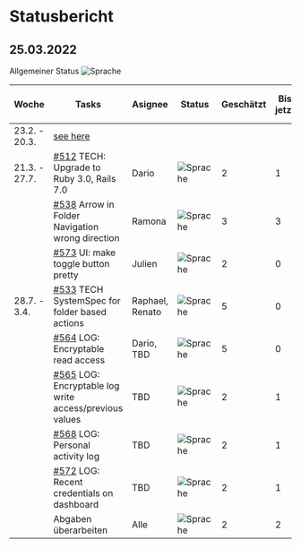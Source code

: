 # Statusbericht
## 25.03.2022
Allgemeiner Status ![Sprache](https://img.shields.io/badge/Status-OK-green)


| Woche        | Tasks       | Asignee   | Status | Geschätzt  | Bis jetzt  | Noch zu machen| 
| ------------ | ----------- | -------   | -------| -----------|----------- | ------|
| 23.2. - 20.3.| [see here](ArbeitsplanPSECryptopus.pdf)
| 21.3. - 27.7.| [#512](https://github.com/puzzle/cryptopus/issues/512) TECH: Upgrade to Ruby 3.0, Rails 7.0 | Dario | ![Sprache](https://img.shields.io/badge/Status-OK-green) | 2 | 1 | 1 |    
|              | [#538](https://github.com/puzzle/cryptopus/issues/538) Arrow in Folder Navigation wrong direction | Ramona  | ![Sprache](https://img.shields.io/badge/Status-DONE-dark_green) |3 | 3 | 3 |    
|              | [#573](https://github.com/puzzle/cryptopus/issues/573)  UI: make toggle button pretty | Julien | ![Sprache](https://img.shields.io/badge/Status-OK-green)| 2 | 0 | 2 |     
| 28.7. - 3.4. | [#533](https://github.com/puzzle/cryptopus/issues/533) TECH SystemSpec for folder based actions | Raphael, Renato |![Sprache](https://img.shields.io/badge/Status-OK-green) | 5 | 0 | 5 |    
|              | [#564](https://github.com/puzzle/cryptopus/issues/564) LOG: Encryptable read access | Dario, TBD | ![Sprache](https://img.shields.io/badge/Status-OK-green) | 5 | 0 | 5 | 
|              | [#565](https://github.com/puzzle/cryptopus/issues/565) LOG: Encryptable log write access/previous values | TBD | ![Sprache](https://img.shields.io/badge/Status-OK-green) | 2 | 1 | 1 |              
|              | [#568](https://github.com/puzzle/cryptopus/issues/568) LOG: Personal activity log | TBD    | ![Sprache](https://img.shields.io/badge/Status-OK-green)  |2 | 1 | 1 |    
|              | [#572](https://github.com/puzzle/cryptopus/issues/572) LOG: Recent credentials on dashboard | TBD | ![Sprache](https://img.shields.io/badge/Status-OK-green) |2 | 1 | 1 |    
|              | Abgaben überarbeiten  | Alle | ![Sprache](https://img.shields.io/badge/Status-DONE-green) |2 | 2 | 0 |  
